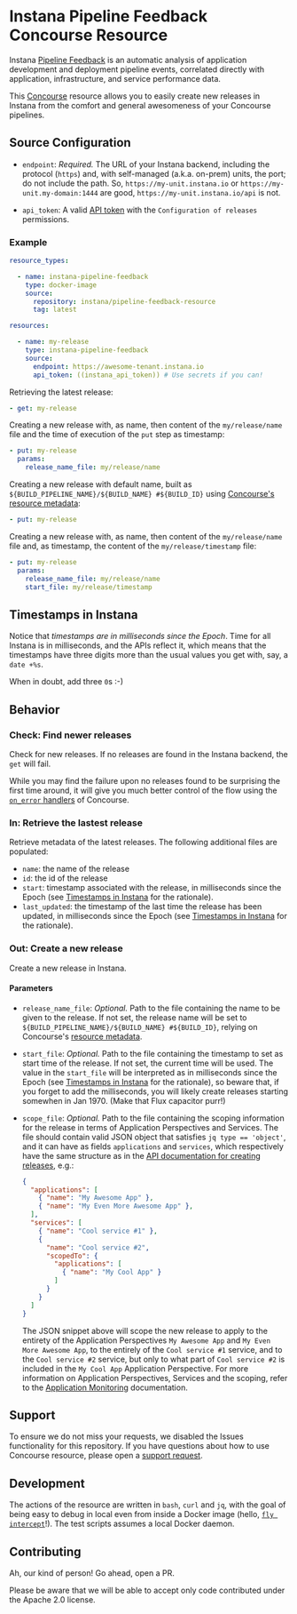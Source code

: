 # Instana Pipeline Feedback Concourse Resource

Instana [Pipeline Feedback](https://www.instana.com/docs/pipeline_feedback/) is an automatic analysis of application development and deployment pipeline events, correlated directly with application, infrastructure, and service performance data.

This [Concourse](https://concourse-ci.org/) resource allows you to easily create new releases in Instana from the comfort and general awesomeness of your Concourse pipelines.

## Source Configuration

* `endpoint`: *Required.* The URL of your Instana backend, including the protocol (`https`) and, with self-managed (a.k.a. on-prem) units, the port; do not include the path. So, `https://my-unit.instana.io` or `https://my-unit.my-domain:1444` are good, `https://my-unit.instana.io/api` is not.

* `api_token`: A valid [API token](https://www.instana.com/docs/api/web/#tokens) with the `Configuration of releases` permissions.

### Example

``` yaml
resource_types:

  - name: instana-pipeline-feedback
    type: docker-image
    source:
      repository: instana/pipeline-feedback-resource
      tag: latest

resources:

  - name: my-release
    type: instana-pipeline-feedback
    source:
      endpoint: https://awesome-tenant.instana.io
      api_token: ((instana_api_token)) # Use secrets if you can!
```

Retrieving the latest release:

``` yaml
- get: my-release
```

Creating a new release with, as name, then content of the `my/release/name` file and the time of execution of the `put` step as timestamp:

```yaml
- put: my-release
  params:
    release_name_file: my/release/name
```

Creating a new release with default name, built as `${BUILD_PIPELINE_NAME}/${BUILD_NAME} #${BUILD_ID}` using [Concourse's resource metadata](https://concourse-ci.org/implementing-resource-types.html#resource-metadata):

```yaml
- put: my-release
```

Creating a new release with, as name, then content of the `my/release/name` file and, as timestamp, the content of the `my/release/timestamp` file:

```yaml
- put: my-release
  params:
    release_name_file: my/release/name
    start_file: my/release/timestamp
```

## Timestamps in Instana

Notice that _timestamps are in milliseconds since the Epoch_. Time for all Instana is in milliseconds, and the APIs reflect it, which means that the timestamps have three digits more than the usual values you get with, say, a `date +%s`.

When in doubt, add three `0`s :-)

## Behavior

### Check: Find newer releases

Check for new releases.
If no releases are found in the Instana backend, the `get` will fail.

While you may find the failure upon no releases found to be surprising the first time around, it will give you much better control of the flow using the [`on_error` handlers](https://concourse-ci.org/jobs.html#schema.job.on_error) of Concourse.

### In: Retrieve the lastest release

Retrieve metadata of the latest releases.
The following additional files are populated:

* `name`: the name of the release
* `id`: the id of the release
* `start`: timestamp associated with the release, in milliseconds since the Epoch (see [Timestamps in Instana](#timestamps-in-instana) for the rationale).
* `last_updated`: the timestamp of the last time the release has been updated, in milliseconds since the Epoch (see [Timestamps in Instana](#timestamps-in-instana) for the rationale).

### Out: Create a new release

Create a new release in Instana.

#### Parameters

* `release_name_file`: *Optional.* Path to the file containing the name to be given to the release.
  If not set, the release name will be set to `${BUILD_PIPELINE_NAME}/${BUILD_NAME} #${BUILD_ID}`, relying on Concourse's [resource metadata](https://concourse-ci.org/implementing-resource-types.html#resource-metadata).

* `start_file`: *Optional.* Path to the file containing the timestamp to set as start time of the release.
  If not set, the current time will be used.
  The value in the `start_file` will be interpreted as in milliseconds since the Epoch (see [Timestamps in Instana](#timestamps-in-instana) for the rationale), so beware that, if you forget to add the milliseconds, you will likely create releases starting somewhen in Jan 1970.
  (Make that Flux capacitor purr!)

* `scope_file`: *Optional.* Path to the file containing the scoping information for the release in terms of Application Perspectives and Services.
  The file should contain valid JSON object that satisfies `jq type == 'object'`, and it can have as fields `applications` and `services`, which respectively have the same structure as in the [API documentation for creating releases](https://instana.github.io/openapi/#operation/postRelease), e.g.:

  ```json
  {
    "applications": [
      { "name": "My Awesome App" },
      { "name": "My Even More Awesome App" },
    ],
    "services": [
      { "name": "Cool service #1" },
      {
        "name": "Cool service #2",
        "scopedTo": {
          "applications": [
            { "name": "My Cool App" }
          ]
        }
      }
    ]
  }
  ```

  The JSON snippet above will scope the new release to apply to the entirety of the Application Perspectives `My Awesome App` and `My Even More Awesome App`, to the entirely of the `Cool service #1` service, and to the `Cool service #2` service, but only to what part of `Cool service #2` is included in the `My Cool App` Application Perspective.
  For more information on Application Perspectives, Services and the scoping, refer to the [Application Monitoring](https://www.instana.com/docs/application_monitoring) documentation.

## Support

To ensure we do not miss your requests, we disabled the Issues functionality for this repository.
If you have questions about how to use Concourse resource, please open a [support request](https://support.instana.com/hc/en-us/requests/new).

## Development

The actions of the resource are written in `bash`, `curl` and `jq`, with the goal of being easy to debug in local even from inside a Docker image (hello, [`fly intercept`](https://concourse-ci.org/builds.html#fly-intercept)!).
The test scripts assumes a local Docker daemon.

## Contributing

Ah, our kind of person!
Go ahead, open a PR.

Please be aware that we will be able to accept only code contributed under the Apache 2.0 license.
